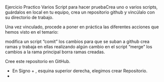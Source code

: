 Ejercicio Practico
Varios Script para hacer pruebaCrea uno o varios scripts, guárdalos en local en tu equipo, crea un repositorio github y vincúlalo con su directorio de trabajo.

Una vez vinculado, procede a poner en práctica las diferentes acciones que hemos visto en el temario:

modifica un script 
“comit” los cambios para que se suban a github
crea ramas y trabaja en ellas realizando algún cambio en el script
“merge” los cambios a la rama principal
borra ramas creadas.

Cree este repositorio en GitHub.
* En Signo + , esquina superior derecha, elegimos crear Repositorio.
* 

